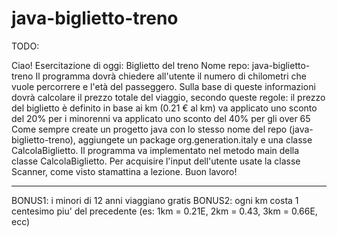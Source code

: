 # java-biglietto-treno

TODO:

Ciao!
Esercitazione di oggi: Biglietto del treno
Nome repo: java-biglietto-treno
Il programma dovrà chiedere all'utente il numero di chilometri che vuole percorrere e l'età del passeggero. Sulla base di queste informazioni dovrà calcolare il prezzo totale del viaggio, secondo queste regole:
il prezzo del biglietto è definito in base ai km (0.21 € al km)
va applicato uno sconto del 20% per i minorenni
va applicato uno sconto del 40% per gli over 65
Come sempre create un progetto java con lo stesso nome del repo (java-biglietto-treno), aggiungete un package org.generation.italy e una classe CalcolaBiglietto. Il programma va implementato nel metodo main della classe CalcolaBiglietto.
Per acquisire l'input dell'utente usate la classe Scanner, come visto stamattina a lezione.
Buon lavoro!

-------------------------------------

BONUS1: i minori di 12 anni viaggiano gratis
BONUS2: ogni km costa 1 centesimo piu' del precedente (es: 1km = 0.21E, 2km = 0.43, 3km = 0.66E, ecc)
